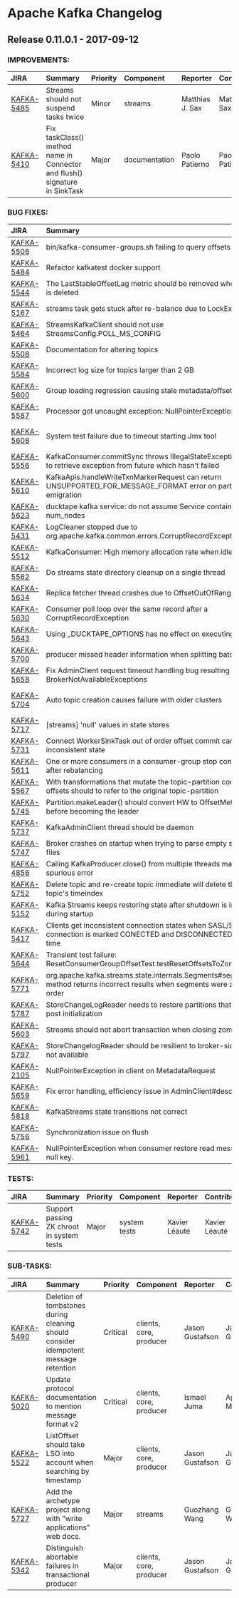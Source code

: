 
<!---
# Licensed to the Apache Software Foundation (ASF) under one
# or more contributor license agreements.  See the NOTICE file
# distributed with this work for additional information
# regarding copyright ownership.  The ASF licenses this file
# to you under the Apache License, Version 2.0 (the
# "License"); you may not use this file except in compliance
# with the License.  You may obtain a copy of the License at
#
#     http://www.apache.org/licenses/LICENSE-2.0
#
# Unless required by applicable law or agreed to in writing, software
# distributed under the License is distributed on an "AS IS" BASIS,
# WITHOUT WARRANTIES OR CONDITIONS OF ANY KIND, either express or implied.
# See the License for the specific language governing permissions and
# limitations under the License.
-->
# Apache Kafka Changelog

## Release 0.11.0.1 - 2017-09-12



### IMPROVEMENTS:

| JIRA | Summary | Priority | Component | Reporter | Contributor |
|:---- |:---- | :--- |:---- |:---- |:---- |
| [KAFKA-5485](https://issues.apache.org/jira/browse/KAFKA-5485) | Streams should not suspend tasks twice |  Minor | streams | Matthias J. Sax | Matthias J. Sax |
| [KAFKA-5410](https://issues.apache.org/jira/browse/KAFKA-5410) | Fix taskClass() method name in Connector and flush() signature in SinkTask |  Major | documentation | Paolo Patierno | Paolo Patierno |


### BUG FIXES:

| JIRA | Summary | Priority | Component | Reporter | Contributor |
|:---- |:---- | :--- |:---- |:---- |:---- |
| [KAFKA-5506](https://issues.apache.org/jira/browse/KAFKA-5506) | bin/kafka-consumer-groups.sh failing to query offsets |  Major | consumer | Yousef Amar | Ismael Juma |
| [KAFKA-5484](https://issues.apache.org/jira/browse/KAFKA-5484) | Refactor kafkatest docker support |  Major | . | Colin P. McCabe | Colin P. McCabe |
| [KAFKA-5544](https://issues.apache.org/jira/browse/KAFKA-5544) | The LastStableOffsetLag metric should be removed when partition is deleted |  Major | . | Dong Lin | Dong Lin |
| [KAFKA-5167](https://issues.apache.org/jira/browse/KAFKA-5167) | streams task gets stuck after re-balance due to LockException |  Major | streams | Narendra Kumar | Matthias J. Sax |
| [KAFKA-5464](https://issues.apache.org/jira/browse/KAFKA-5464) | StreamsKafkaClient should not use StreamsConfig.POLL\_MS\_CONFIG |  Major | streams | Matthias J. Sax | Matthias J. Sax |
| [KAFKA-5508](https://issues.apache.org/jira/browse/KAFKA-5508) | Documentation for altering topics |  Minor | documentation | Tom Bentley | huxihx |
| [KAFKA-5584](https://issues.apache.org/jira/browse/KAFKA-5584) | Incorrect log size for topics larger than 2 GB |  Critical | log | Gregor Uhlenheuer |  |
| [KAFKA-5600](https://issues.apache.org/jira/browse/KAFKA-5600) | Group loading regression causing stale metadata/offsets cache |  Critical | core | Jan Burkhardt | Jan Burkhardt |
| [KAFKA-5587](https://issues.apache.org/jira/browse/KAFKA-5587) | Processor got uncaught exception: NullPointerException |  Major | core | Dan | Rajini Sivaram |
| [KAFKA-5608](https://issues.apache.org/jira/browse/KAFKA-5608) | System test failure due to timeout starting Jmx tool |  Major | . | Jason Gustafson | Ewen Cheslack-Postava |
| [KAFKA-5556](https://issues.apache.org/jira/browse/KAFKA-5556) | KafkaConsumer.commitSync throws IllegalStateException: Attempt to retrieve exception from future which hasn't failed |  Critical | clients | Damian Guy | Umesh Chaudhary |
| [KAFKA-5610](https://issues.apache.org/jira/browse/KAFKA-5610) | KafkaApis.handleWriteTxnMarkerRequest can return UNSUPPORTED\_FOR\_MESSAGE\_FORMAT error on partition emigration |  Critical | . | Apurva Mehta | Apurva Mehta |
| [KAFKA-5623](https://issues.apache.org/jira/browse/KAFKA-5623) | ducktape kafka service: do not assume Service contains num\_nodes |  Major | system tests | Colin P. McCabe |  |
| [KAFKA-5431](https://issues.apache.org/jira/browse/KAFKA-5431) | LogCleaner stopped due to org.apache.kafka.common.errors.CorruptRecordException |  Major | core | Carsten Rietz | huxihx |
| [KAFKA-5512](https://issues.apache.org/jira/browse/KAFKA-5512) | KafkaConsumer: High memory allocation rate when idle |  Major | consumer | Stephane Roset |  |
| [KAFKA-5562](https://issues.apache.org/jira/browse/KAFKA-5562) | Do streams state directory cleanup on a single thread |  Major | . | Damian Guy | Damian Guy |
| [KAFKA-5634](https://issues.apache.org/jira/browse/KAFKA-5634) | Replica fetcher thread crashes due to OffsetOutOfRangeException |  Critical | . | Jason Gustafson | Jason Gustafson |
| [KAFKA-5630](https://issues.apache.org/jira/browse/KAFKA-5630) | Consumer poll loop over the same record after a CorruptRecordException |  Critical | consumer | Vincent Maurin | Jiangjie Qin |
| [KAFKA-5643](https://issues.apache.org/jira/browse/KAFKA-5643) | Using \_DUCKTAPE\_OPTIONS has no effect on executing tests |  Major | system tests | Paolo Patierno | Paolo Patierno |
| [KAFKA-5700](https://issues.apache.org/jira/browse/KAFKA-5700) | producer missed header information when splitting batches |  Critical | producer | huxihx | huxihx |
| [KAFKA-5658](https://issues.apache.org/jira/browse/KAFKA-5658) | Fix AdminClient request timeout handling bug resulting in continual BrokerNotAvailableExceptions |  Critical | . | dan norwood | Colin P. McCabe |
| [KAFKA-5704](https://issues.apache.org/jira/browse/KAFKA-5704) | Auto topic creation causes failure with older clusters |  Major | KafkaConnect | Ewen Cheslack-Postava | Randall Hauch |
| [KAFKA-5717](https://issues.apache.org/jira/browse/KAFKA-5717) | [streams] 'null' values in state stores |  Major | streams | Bart Vercammen | Damian Guy |
| [KAFKA-5731](https://issues.apache.org/jira/browse/KAFKA-5731) | Connect WorkerSinkTask out of order offset commit can lead to inconsistent state |  Major | KafkaConnect | Jason Gustafson | Randall Hauch |
| [KAFKA-5611](https://issues.apache.org/jira/browse/KAFKA-5611) | One or more consumers in a consumer-group stop consuming after rebalancing |  Major | . | Panos Skianis | Jason Gustafson |
| [KAFKA-5567](https://issues.apache.org/jira/browse/KAFKA-5567) | With transformations that mutate the topic-partition committing offsets should to refer to the original topic-partition |  Blocker | KafkaConnect | Konstantine Karantasis | Konstantine Karantasis |
| [KAFKA-5745](https://issues.apache.org/jira/browse/KAFKA-5745) | Partition.makeLeader() should convert HW to OffsetMetadata before becoming the leader |  Major | core | Jun Rao | huxihx |
| [KAFKA-5737](https://issues.apache.org/jira/browse/KAFKA-5737) | KafkaAdminClient thread should be daemon |  Major | . | Colin P. McCabe | Colin P. McCabe |
| [KAFKA-5747](https://issues.apache.org/jira/browse/KAFKA-5747) | Broker crashes on startup when trying to parse empty snapshot files |  Major | . | Lukasz Mierzwa | Jason Gustafson |
| [KAFKA-4856](https://issues.apache.org/jira/browse/KAFKA-4856) | Calling KafkaProducer.close() from multiple threads may cause spurious error |  Minor | clients | Xavier Léauté | Manikumar |
| [KAFKA-5752](https://issues.apache.org/jira/browse/KAFKA-5752) | Delete topic and re-create topic immediate will delete the new topic's timeindex |  Critical | . | Pengwei | Manikumar |
| [KAFKA-5152](https://issues.apache.org/jira/browse/KAFKA-5152) | Kafka Streams keeps restoring state after shutdown is initiated during startup |  Blocker | streams | Xavier Léauté | Damian Guy |
| [KAFKA-5417](https://issues.apache.org/jira/browse/KAFKA-5417) | Clients get inconsistent connection states when SASL/SSL connection is marked CONECTED and DISCONNECTED at the same time |  Critical | clients | dongeforever |  |
| [KAFKA-5644](https://issues.apache.org/jira/browse/KAFKA-5644) | Transient test failure: ResetConsumerGroupOffsetTest.testResetOffsetsToZonedDateTime |  Minor | . | Manikumar | Manikumar |
| [KAFKA-5771](https://issues.apache.org/jira/browse/KAFKA-5771) | org.apache.kafka.streams.state.internals.Segments#segments method returns incorrect results when segments were added out of order |  Major | streams | Alexander Radzishevsky | Alexander Radzishevsky |
| [KAFKA-5787](https://issues.apache.org/jira/browse/KAFKA-5787) | StoreChangeLogReader needs to restore partitions that were added post initialization |  Blocker | streams | Damian Guy | Damian Guy |
| [KAFKA-5603](https://issues.apache.org/jira/browse/KAFKA-5603) | Streams should not abort transaction when closing zombie task |  Critical | streams | Matthias J. Sax | Matthias J. Sax |
| [KAFKA-5797](https://issues.apache.org/jira/browse/KAFKA-5797) | StoreChangelogReader should be resilient to broker-side metadata not available |  Major | streams | Guozhang Wang | Guozhang Wang |
| [KAFKA-2105](https://issues.apache.org/jira/browse/KAFKA-2105) | NullPointerException in client on MetadataRequest |  Minor | clients | Roger Hoover | Manikumar |
| [KAFKA-5659](https://issues.apache.org/jira/browse/KAFKA-5659) | Fix error handling, efficiency issue in AdminClient#describeConfigs |  Major | . | Colin P. McCabe | Colin P. McCabe |
| [KAFKA-5818](https://issues.apache.org/jira/browse/KAFKA-5818) | KafkaStreams state transitions not correct |  Major | streams | Matthias J. Sax | Matthias J. Sax |
| [KAFKA-5756](https://issues.apache.org/jira/browse/KAFKA-5756) | Synchronization issue on flush |  Major | KafkaConnect | Oleg Kuznetsov |  |
| [KAFKA-5961](https://issues.apache.org/jira/browse/KAFKA-5961) | NullPointerException when consumer restore read messages with null key. |  Major | streams | Andres Gomez Ferrer |  |


### TESTS:

| JIRA | Summary | Priority | Component | Reporter | Contributor |
|:---- |:---- | :--- |:---- |:---- |:---- |
| [KAFKA-5742](https://issues.apache.org/jira/browse/KAFKA-5742) | Support passing ZK chroot in system tests |  Major | system tests | Xavier Léauté | Xavier Léauté |


### SUB-TASKS:

| JIRA | Summary | Priority | Component | Reporter | Contributor |
|:---- |:---- | :--- |:---- |:---- |:---- |
| [KAFKA-5490](https://issues.apache.org/jira/browse/KAFKA-5490) | Deletion of tombstones during cleaning should consider idempotent message retention |  Critical | clients, core, producer | Jason Gustafson | Jason Gustafson |
| [KAFKA-5020](https://issues.apache.org/jira/browse/KAFKA-5020) | Update protocol documentation to mention message format v2 |  Critical | clients, core, producer | Ismael Juma | Apurva Mehta |
| [KAFKA-5522](https://issues.apache.org/jira/browse/KAFKA-5522) | ListOffset should take LSO into account when searching by timestamp |  Major | clients, core, producer | Jason Gustafson | Jason Gustafson |
| [KAFKA-5727](https://issues.apache.org/jira/browse/KAFKA-5727) | Add the archetype project along with "write applications" web docs. |  Major | streams | Guozhang Wang | Guozhang Wang |
| [KAFKA-5342](https://issues.apache.org/jira/browse/KAFKA-5342) | Distinguish abortable failures in transactional producer |  Major | clients, core, producer | Jason Gustafson | Jason Gustafson |


